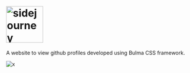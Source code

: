 # <img src="https://i.imgur.com/M5tdOPv.png" alt="sidejourney" style="height:100px" />
A website to view github profiles developed using Bulma CSS framework.

![x](https://user-images.githubusercontent.com/115019431/194067656-aea70106-5ef3-40ad-8ef7-7a043b524e43.png)
